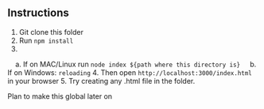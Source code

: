 ## Instructions

1. Git clone this folder
2. Run `npm install`
3. <br/>
&nbsp;&nbsp;&nbsp;&nbsp;a. If on MAC/Linux run `node index ${path where this directory is}`
&nbsp;&nbsp;&nbsp;&nbsp;b. If on Windows: `reloading`
4. Then open `http://localhost:3000/index.html` in your browser
5. Try creating any .html file in the folder.

Plan to make this global later on 
